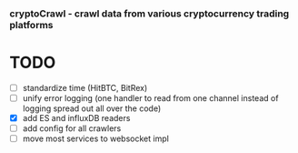 ### cryptoCrawl - crawl data from various cryptocurrency trading platforms

# TODO
 - [ ] standardize time (HitBTC, BitRex)
 - [ ] unify error logging (one handler to read from one channel instead of logging spread out all over the code)
 - [X] add ES and influxDB readers
 - [ ] add config for all crawlers
 - [ ] move most services to websocket impl
